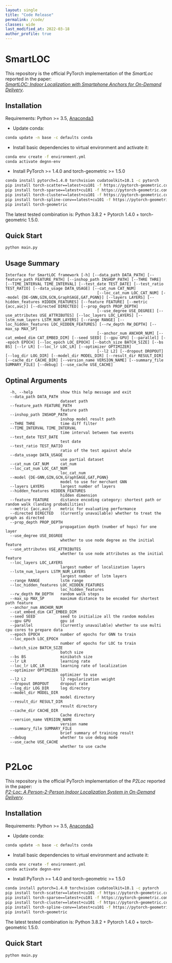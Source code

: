 ```yaml
---
layout: single
title: "Code Release"
permalink: /code/
classes: wide
last_modified_at: 2022-03-18
author_profile: true
---
```


# SmartLOC
This repository is the official PyTorch implementation of the *SmartLoc* reported in the paper: <br>
[*SmartLOC: Indoor Localization with Smartphone Anchors for On-Demand Delivery*](https://dl.acm.org/doi/pdf/10.1145/3494972). 

## Installation
Requirements: Python >= 3.5, [Anaconda3](https://www.anaconda.com/)

- Update conda:
```bash
conda update -n base -c defaults conda
```

- Install basic dependencies to virtual environment and activate it: 
```bash
conda env create -f environment.yml
conda activate degnn-env
```

- Install PyTorch >= 1.4.0 and torch-geometric >= 1.5.0
```bash
conda install pytorch=1.4.0 torchvision cudatoolkit=10.1 -c pytorch
pip install torch-scatter==latest+cu101 -f https://pytorch-geometric.com/whl/torch-1.4.0.html
pip install torch-sparse==latest+cu101 -f https://pytorch-geometric.com/whl/torch-1.4.0.html
pip install torch-cluster==latest+cu101 -f https://pytorch-geometric.com/whl/torch-1.4.0.html
pip install torch-spline-conv==latest+cu101 -f https://pytorch-geometric.com/whl/torch-1.4.0.html
pip install torch-geometric
```

The latest tested combination is: Python 3.8.2 + Pytorch 1.4.0 + torch-geometric 1.5.0.

## Quick Start
```
python main.py
```

## Usage Summary
```
Interface for SmartLOC framework [-h] [--data_path DATA_PATH] [--feature_path FEATURE_PATH] [--inshop_path INSHOP_PATH] [--THRE THRE] [--TIME_INTERVAL TIME_INTERVAL] [--test_date TEST_DATE] [--test_ratio TEST_RATIO] [--data_usage DATA_USAGE] [--cat_num CAT_NUM]
                                        [--loc_cat_num LOC_CAT_NUM] [--model {DE-GNN,GIN,GCN,GraphSAGE,GAT,PGNN}] [--layers LAYERS] [--hidden_features HIDDEN_FEATURES] [--feature FEATURE] [--metric {acc,auc}] [--directed DIRECTED] [--prop_depth PROP_DEPTH]
                                        [--use_degree USE_DEGREE] [--use_attributes USE_ATTRIBUTES] [--loc_layers LOC_LAYERS] [--lstm_num_layers LSTM_NUM_LAYERS] [--range RANGE] [--loc_hidden_features LOC_HIDDEN_FEATURES] [--rw_depth RW_DEPTH] [--max_sp MAX_SP]
                                        [--anchor_num ANCHOR_NUM] [--cat_embed_dim CAT_EMBED_DIM] [--seed SEED] [--gpu GPU] [--parallel] [--epoch EPOCH] [--loc_epoch LOC_EPOCH] [--batch_size BATCH_SIZE] [--bs BS] [--lr LR] [--loc_lr LOC_LR] [--optimizer OPTIMIZER]
                                        [--l2 L2] [--dropout DROPOUT] [--log_dir LOG_DIR] [--model_dir MODEL_DIR] [--result_dir RESULT_DIR] [--cache_dir CACHE_DIR] [--version_name VERSION_NAME] [--summary_file SUMMARY_FILE] [--debug] [--use_cache USE_CACHE]
```

## Optinal Arguments
```
  -h, --help            show this help message and exit
  --data_path DATA_PATH
                        dataset path
  --feature_path FEATURE_PATH
                        feature path
  --inshop_path INSHOP_PATH
                        inshop model result path
  --THRE THRE           time diff filter
  --TIME_INTERVAL TIME_INTERVAL
                        time interval between two events
  --test_date TEST_DATE
                        test date
  --test_ratio TEST_RATIO
                        ratio of the test against whole
  --data_usage DATA_USAGE
                        use partial dataset
  --cat_num CAT_NUM     cat_num
  --loc_cat_num LOC_CAT_NUM
                        loc_cat_num
  --model {DE-GNN,GIN,GCN,GraphSAGE,GAT,PGNN}
                        model to use for merchant GNN
  --layers LAYERS       largest number of layers
  --hidden_features HIDDEN_FEATURES
                        hidden dimension
  --feature FEATURE     distance encoding category: shortest path or random walk (landing probabilities)
  --metric {acc,auc}    metric for evaluating performance
  --directed DIRECTED   (Currently unavailable) whether to treat the graph as directed
  --prop_depth PROP_DEPTH
                        propagation depth (number of hops) for one layer
  --use_degree USE_DEGREE
                        whether to use node degree as the initial feature
  --use_attributes USE_ATTRIBUTES
                        whether to use node attributes as the initial feature
  --loc_layers LOC_LAYERS
                        largest number of localization layers
  --lstm_num_layers LSTM_NUM_LAYERS
                        largest number of lstm layers
  --range RANGE         lstm range
  --loc_hidden_features LOC_HIDDEN_FEATURES
                        loc_hidden_features
  --rw_depth RW_DEPTH   random walk steps
  --max_sp MAX_SP       maximum distance to be encoded for shortest path feature
  --anchor_num ANCHOR_NUM
  --cat_embed_dim CAT_EMBED_DIM
  --seed SEED           seed to initialize all the random modules
  --gpu GPU             gpu id
  --parallel            (Currently unavailable) whether to use multi cpu cores to prepare data
  --epoch EPOCH         number of epochs for GNN to train
  --loc_epoch LOC_EPOCH
                        number of epochs for LOC to train
  --batch_size BATCH_SIZE
                        batch size
  --bs BS               minibatch size
  --lr LR               learning rate
  --loc_lr LOC_LR       learning rate of localization
  --optimizer OPTIMIZER
                        optimizer to use
  --l2 L2               l2 regularization weight
  --dropout DROPOUT     dropout rate
  --log_dir LOG_DIR     log directory
  --model_dir MODEL_DIR
                        model directory
  --result_dir RESULT_DIR
                        result directory
  --cache_dir CACHE_DIR
                        Cache directory
  --version_name VERSION_NAME
                        version name
  --summary_file SUMMARY_FILE
                        brief summary of training result
  --debug               whether to use debug mode
  --use_cache USE_CACHE
                        whether to use cache
```



# P2Loc
This repository is the official PyTorch implementation of the *P2Loc* reported in the paper: <br>
[*P2-Loc: A Person-2-Person Indoor Localization System in On-Demand Delivery*](). 

## Installation
Requirements: Python >= 3.5, [Anaconda3](https://www.anaconda.com/)

- Update conda:
```bash
conda update -n base -c defaults conda
```

- Install basic dependencies to virtual environment and activate it: 
```bash
conda env create -f environment.yml
conda activate degnn-env
```

- Install PyTorch >= 1.4.0 and torch-geometric >= 1.5.0
```bash
conda install pytorch=1.4.0 torchvision cudatoolkit=10.1 -c pytorch
pip install torch-scatter==latest+cu101 -f https://pytorch-geometric.com/whl/torch-1.4.0.html
pip install torch-sparse==latest+cu101 -f https://pytorch-geometric.com/whl/torch-1.4.0.html
pip install torch-cluster==latest+cu101 -f https://pytorch-geometric.com/whl/torch-1.4.0.html
pip install torch-spline-conv==latest+cu101 -f https://pytorch-geometric.com/whl/torch-1.4.0.html
pip install torch-geometric
```

The latest tested combination is: Python 3.8.2 + Pytorch 1.4.0 + torch-geometric 1.5.0.

## Quick Start
```
python main.py
```